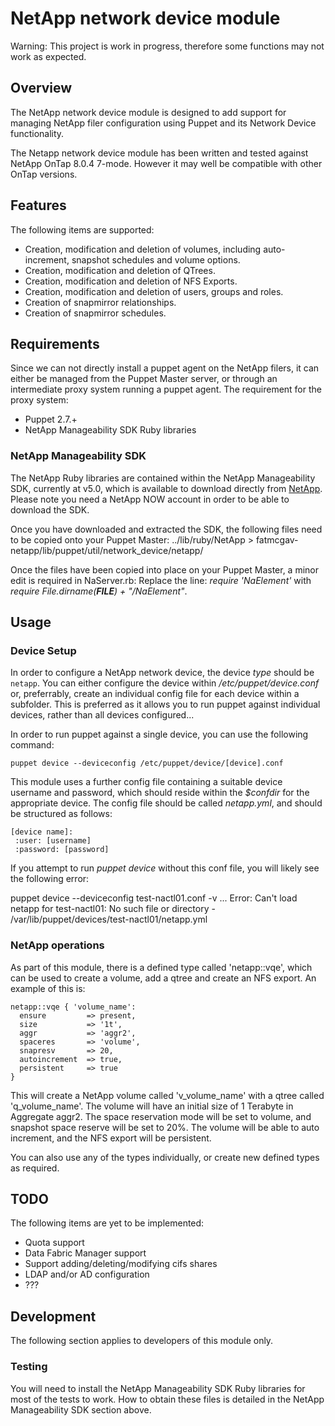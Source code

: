 # NetApp network device module
Warning: This project is work in progress, therefore some functions may not work as expected. 

## Overview 
The NetApp network device module is designed to add support for managing NetApp filer configuration using Puppet and its Network Device functionality.

The Netapp network device module has been written and tested against NetApp OnTap 8.0.4 7-mode. 
However it may well be compatible with other OnTap versions. 

## Features
The following items are supported:
* Creation, modification and deletion of volumes, including auto-increment, snapshot schedules and volume options.
* Creation, modification and deletion of QTrees. 
* Creation, modification and deletion of NFS Exports. 
* Creation, modification and deletion of users, groups and roles. 
* Creation of snapmirror relationships. 
* Creation of snapmirror schedules. 

## Requirements
Since we can not directly install a puppet agent on the NetApp filers, it can either be managed from the Puppet Master server, 
or through an intermediate proxy system running a puppet agent. The requirement for the proxy system:

* Puppet 2.7.+
* NetApp Manageability SDK Ruby libraries

### NetApp Manageability SDK
The NetApp Ruby libraries are contained within the NetApp Manageability SDK, currently at v5.0, which is available to download directly from [NetApp](http://support.netapp.com/NOW/cgi-bin/software?product=NetApp+Manageability+SDK&platform=All+Platforms). 
Please note you need a NetApp NOW account in order to be able to download the SDK.  

Once you have downloaded and extracted the SDK, the following files need to be copied onto your Puppet Master:
../lib/ruby/NetApp > fatmcgav-netapp/lib/puppet/util/network_device/netapp/

Once the files have been copied into place on your Puppet Master, a minor edit is required in NaServer.rb:
Replace the line: *require 'NaElement'* with *require File.dirname(__FILE__) + "/NaElement"*. 

## Usage

### Device Setup
In order to configure a NetApp network device, the device *type* should be `netapp`. 
You can either configure the device within */etc/puppet/device.conf* or, preferrably, create an individual config file for each device within a subfolder. 
This is preferred as it allows you to run puppet against individual devices, rather than all devices configured... 

In order to run puppet against a single device, you can use the following command:

    puppet device --deviceconfig /etc/puppet/device/[device].conf

This module uses a further config file containing a suitable device username and password, which should reside within the *$confdir* for the appropriate device. 
The config file should be called *netapp.yml*, and should be structured as follows:
 
    [device name]:
     :user: [username]
     :password: [password]


If you attempt to run *puppet device* without this conf file, you will likely see the following error:

   puppet device --deviceconfig test-nactl01.conf -v
   ...
   Error: Can't load netapp for test-nactl01: No such file or directory - /var/lib/puppet/devices/test-nactl01/netapp.yml

### NetApp operations
As part of this module, there is a defined type called 'netapp::vqe', which can be used to create a volume, add a qtree and create an NFS export. 
An example of this is: 

    netapp::vqe { 'volume_name':
      ensure         => present,
      size           => '1t',
      aggr           => 'aggr2',
      spaceres       => 'volume',
      snapresv       => 20,
      autoincrement  => true,
      persistent     => true
    }

This will create a NetApp volume called 'v_volume_name' with a qtree called 'q_volume_name'.
The volume will have an initial size of 1 Terabyte in Aggregate aggr2. 
The space reservation mode will be set to volume, and snapshot space reserve will be set to 20%. 
The volume will be able to auto increment, and the NFS export will be persistent.  

You can also use any of the types individually, or create new defined types as required. 

## TODO
The following items are yet to be implemented:

* Quota support
* Data Fabric Manager support
* Support adding/deleting/modifying cifs shares
* LDAP and/or AD configuration
* ???

## Development

The following section applies to developers of this module only.

### Testing

You will need to install the NetApp Manageability SDK Ruby libraries for most of the tests to work.
How to obtain these files is detailed in the NetApp Manageability SDK section above. 